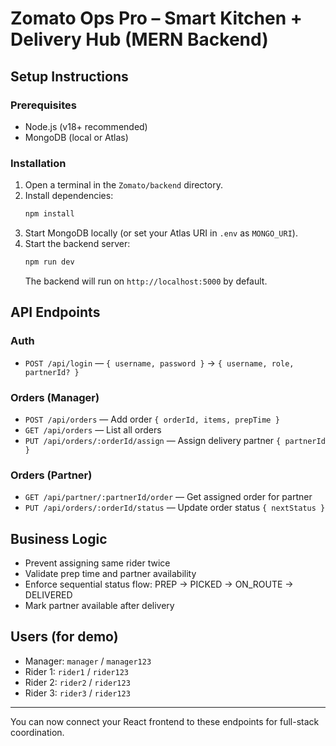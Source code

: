 # Zomato Ops Pro – Smart Kitchen + Delivery Hub (MERN Backend)

## Setup Instructions

### Prerequisites
- Node.js (v18+ recommended)
- MongoDB (local or Atlas)

### Installation
1. Open a terminal in the `Zomato/backend` directory.
2. Install dependencies:
   ```sh
   npm install
   ```
3. Start MongoDB locally (or set your Atlas URI in `.env` as `MONGO_URI`).
4. Start the backend server:
   ```sh
   npm run dev
   ```
   The backend will run on `http://localhost:5000` by default.

## API Endpoints

### Auth
- `POST /api/login` — `{ username, password }` → `{ username, role, partnerId? }`

### Orders (Manager)
- `POST /api/orders` — Add order `{ orderId, items, prepTime }`
- `GET /api/orders` — List all orders
- `PUT /api/orders/:orderId/assign` — Assign delivery partner `{ partnerId }`

### Orders (Partner)
- `GET /api/partner/:partnerId/order` — Get assigned order for partner
- `PUT /api/orders/:orderId/status` — Update order status `{ nextStatus }`

## Business Logic
- Prevent assigning same rider twice
- Validate prep time and partner availability
- Enforce sequential status flow: PREP → PICKED → ON_ROUTE → DELIVERED
- Mark partner available after delivery

## Users (for demo)
- Manager: `manager` / `manager123`
- Rider 1: `rider1` / `rider123`
- Rider 2: `rider2` / `rider123`
- Rider 3: `rider3` / `rider123`

---

You can now connect your React frontend to these endpoints for full-stack coordination.
